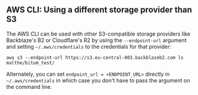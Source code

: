 
AWS CLI: Using a different storage provider than S3
---------------------------------------------------
The AWS CLI can be used with other S3-compatible storage providers like
Backblaze's B2 or Cloudflare's R2 by using the `--endpoint-url` argument
and setting `~/.aws/credentials` to the credentials for that provider:

    aws s3 --endpoint-url https://s3.eu-central-003.backblazeb2.com ls malthe/bitum_test/

Alternately, you can set `endpoint_url = <ENDPOINT_URL>` directly in `~/.aws/credentials`
in which case you don't have to pass the argument on the command line.
